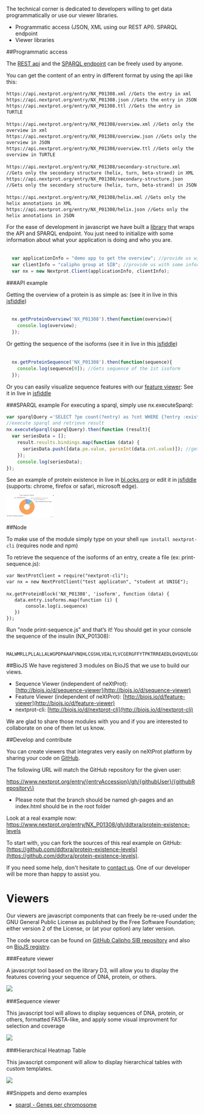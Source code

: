 The technical corner is dedicated to developers willing to get data programmatically or use our viewer libraries.

* Programmatic access (JSON, XML using our REST API). SPARQL endpoint 
* Viewer libraries

##Programmatic access

The [REST api](https://api.nextprot.org) and the [SPARQL endpoint](https://api.nextprot.org/sparql) can be freely used by anyone.

You can get the content of an entry in different format by using the api like this:

```
https://api.nextprot.org/entry/NX_P01308.xml //Gets the entry in xml
https://api.nextprot.org/entry/NX_P01308.json //Gets the entry in JSON
https://api.nextprot.org/entry/NX_P01308.ttl //Gets the entry in TURTLE

https://api.nextprot.org/entry/NX_P01308/overview.xml //Gets only the overview in xml
https://api.nextprot.org/entry/NX_P01308/overview.json //Gets only the overview in JSON
https://api.nextprot.org/entry/NX_P01308/overview.ttl //Gets only the overview in TURTLE

https://api.nextprot.org/entry/NX_P01308/secondary-structure.xml //Gets only the secondary structure (helix, turn, beta-strand) in XML
https://api.nextprot.org/entry/NX_P01308/secondary-structure.json //Gets only the secondary structure (helix, turn, beta-strand) in JSON

https://api.nextprot.org/entry/NX_P01308/helix.xml //Gets only the helix annotations in XML
https://api.nextprot.org/entry/NX_P01308/helix.json //Gets only the helix annotations in JSON
```

For the ease of development in javascript we have built a [library](https://github.com/calipho-sib/nextprot-js) that wraps the API and SPARQL endpoint. You just need to initialize with some information about what your application is doing and who you are.

```javascript

  var applicationInfo = "demo app to get the overview"; //provide us with some information about what your app is doing
  var clientInfo = "calipho group at SIB"; //provide us with some information about who you are
  var nx = new Nextprot.Client(applicationInfo, clientInfo);

```

###API example

Getting the overview of a protein is as simple as: (see it in live in this [jsfiddle](http://jsfiddle.net/ddtxra/Lqkmuzm3/)\)

```javascript

  nx.getProteinOverview('NX_P01308').then(function(overview){
    console.log(overview);
  });  

```

Or getting the sequence of the isoforms (see it in live in this [jsfiddle](http://jsfiddle.net/ddtxra/9Lt6n8jb/3/)\)

```javascript

  nx.getProteinSequence('NX_P01308').then(function(sequence){
    console.log(sequence[0]); //Gets sequence of the 1st isoform
  });  

```

Or you can easily visualize sequence features with our [feature viewer](https://github.com/calipho-sib/feature-viewer): See it in live in [jsfiddle](http://jsfiddle.net/ddtxra/fm51dwz7/4/)

###SPARQL example For executing a sparql, simply use nx.executeSparql:

```javascript
var sparqlQuery ='SELECT ?pe count(?entry) as ?cnt WHERE {?entry :existence ?pe} group by ?pe';
//execute sparql and retrieve result
nx.executeSparql(sparqlQuery).then(function (result){
  var seriesData = [];
    result.results.bindings.map(function (data) {
      seriesData.push([data.pe.value, parseInt(data.cnt.value)]); //gets number of entries
    });
    console.log(seriesData);
});
```

See an example of protein existence in live in [bl.ocks.org](http://bl.ocks.org/ddtxra/a1fd0e5613ed6b72ff8f) or edit it in [jsfiddle](http://jsfiddle.net/ddtxra/x3umjp67/) (supports: chrome, firefox or safari, microsoft edge).

<a href="http://bl.ocks.org/ddtxra/a1fd0e5613ed6b72ff8f" target="_blank"> <img width="25%" src="https://raw.githubusercontent.com/calipho-sib/nextprot-docs/master/help/assets/pie-protein-chart-existence.png"/></a>

##Node

To make use of the module simply type on your shell `npm install nextprot-cli` (requires node and npm)

To retrieve the sequence of the isoforms of an entry, create a file (ex: print-sequence.js):

```
var NextProtClient = require("nextprot-cli");
var nx = new NextProtClient("test applicaton", "student at UNIGE");

nx.getProteinBlock('NX_P01308', 'isoform', function (data) {
   data.entry.isoforms.map(function (i) {
       console.log(i.sequence)
   })
});
```

Run "node print-sequence.js” and that’s it! You should get in your console the sequence of the insulin (NX_P01308):

```
	MALWMRLLPLLALLALWGPDPAAAFVNQHLCGSHLVEALYLVCGERGFFYTPKTRREAEDLQVGQVELGGGPGAGSLQPLALEGSLQKRGIVEQCCTSICSLYQLENYCN
```

##BioJS We have registered 3 modules on BioJS that we use to build our views.

-	Sequence Viewer (independent of neXtProt): [http://biojs.io/d/sequence-viewer](http://biojs.io/d/sequence-viewer)
-	Feature Viewer (independent of neXtProt): [http://biojs.io/d/feature-viewer](http://biojs.io/d/feature-viewer)
-	nextprot-cli: [http://biojs.io/d/nextprot-cli](http://biojs.io/d/nextprot-cli)

We are glad to share those modules with you and if you are interested to collaborate on one of them let us know.

##Develop and contribute

You can create viewers that integrates very easily on neXtProt platform by sharing your code on [GitHub](https://www.github.com/).

The following URL will match the GitHub repository for the given user:

https://www.nextprot.org/entry/{entryAccession}/gh/{githubUser}/{githubRepository\}

-	Please note that the branch should be named gh-pages and an index.html should be in the root folder

Look at a real example now: https://www.nextprot.org/entry/NX_P01308/gh/ddtxra/protein-existence-levels

To start with, you can fork the sources of this real example on GitHub: [https://github.com/ddtxra/protein-existence-levels](https://github.com/ddtxra/protein-existence-levels). 

If you need some help, don't hesitate to [contact us](mailto:support@nextprot.org). One of our developer will be more than happy to assist you.

<h1><a name="viewers"/>Viewers</h1><!-- used like this because of the anchor -->

Our viewers are javascript components that can freely be re-used under the GNU General Public License as published by the Free Software Foundation; either version 2 of the License, or (at your option) any later version.

The code source can be found on [GitHub Calipho SIB repository](www.github.com/calipho-sib) and also on [BioJS registry](http://www.biojs.io/).

###Feature viewer

A javascript tool based on the library D3, will allow you to display the features covering your sequence of DNA, protein, or others.

<a href="https://cdn.rawgit.com/calipho-sib/feature-viewer/v0.1.40/examples/index.html" target="_blank"> <img src="https://cdn.rawgit.com/calipho-sib/nextprot-docs/develop/help/assets/feature-viewer.png"/></a>

###Sequence viewer

This javascript tool will allows to display sequences of DNA, protein, or others, formatted FASTA-like, and apply some visual improvment for selection and coverage

<a href="https://cdn.rawgit.com/calipho-sib/sequence-viewer/master/examples/index.html" target="_blank"> <img src="https://cdn.rawgit.com/calipho-sib/nextprot-docs/develop/help/assets/sequence-viewer.png"/></a>


###Hierarchical Heatmap Table 

This javascript component will allow to display hierarchical tables with custom templates.

<a href="https://cdn.rawgit.com/calipho-sib/hierarchic-heatmap-table-component/master/doc/index.html" target="_blank"> <img src="https://cdn.rawgit.com/calipho-sib/nextprot-docs/develop/help/assets/hierarchical-heatmap-table.png"/></a>


##Snippets and demo examples  

-	[sparql - Genes per chromosome](http://bl.ocks.org/ddtxra/4a5189dba66cd84aefd1)